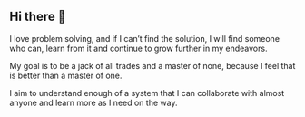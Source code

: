 ## Hi there 👋

I love problem solving, and if I can’t find the solution, I will find someone who can, learn from it and continue to grow further in my endeavors. 

My goal is to be a jack of all trades and a master of none, because I feel that is better than a master of one. 

I aim to understand enough of a system that I can collaborate with almost anyone and learn more as I need on the way.
